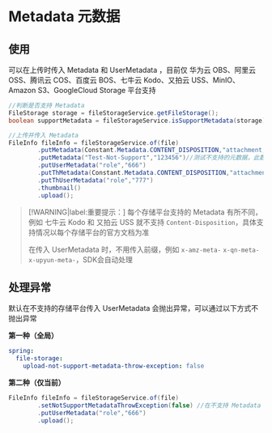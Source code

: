 # Metadata 元数据

## 使用

可以在上传时传入 Metadata 和 UserMetadata ，目前仅 华为云 OBS、阿里云 OSS、腾讯云 COS、百度云 BOS、七牛云 Kodo、又拍云 USS、MinIO、Amazon S3、GoogleCloud Storage 平台支持

```java
//判断是否支持 Metadata
FileStorage storage = fileStorageService.getFileStorage();
boolean supportMetadata = fileStorageService.isSupportMetadata(storage);

//上传并传入 Metadata
FileInfo fileInfo = fileStorageService.of(file)
        .putMetadata(Constant.Metadata.CONTENT_DISPOSITION,"attachment;filename=DownloadFileName.jpg")
        .putMetadata("Test-Not-Support","123456")//测试不支持的元数据，此数据并不会生效
        .putUserMetadata("role","666")
        .putThMetadata(Constant.Metadata.CONTENT_DISPOSITION,"attachment;filename=DownloadThFileName.jpg")
        .putThUserMetadata("role","777")
        .thumbnail()
        .upload();
```

> [!WARNING|label:重要提示：]
> 每个存储平台支持的 Metadata 有所不同，例如 七牛云 Kodo 和 又拍云 USS 就不支持 `Content-Disposition`，具体支持情况以每个存储平台的官方文档为准
>
> 在传入 UserMetadata 时，不用传入前缀，例如 `x-amz-meta-` `x-qn-meta-` `x-upyun-meta-`，SDK会自动处理


## 处理异常

默认在不支持的存储平台传入 UserMetadata 会抛出异常，可以通过以下方式不抛出异常

**第一种（全局）**
```yaml
spring:
  file-storage:
    upload-not-support-metadata-throw-exception: false
```

**第二种（仅当前）**
```java
FileInfo fileInfo = fileStorageService.of(file)
        .setNotSupportMetadataThrowException(false) //在不支持 Metadata 的存储平台不抛出异常
        .putUserMetadata("role","666")
        .upload();
```


